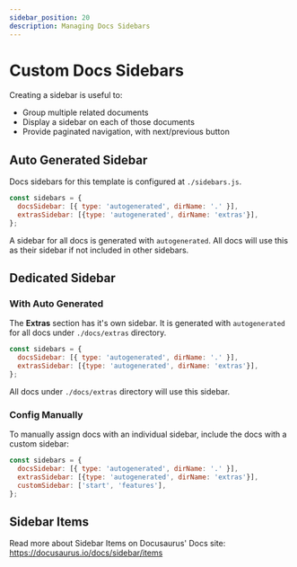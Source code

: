 ```yaml
---
sidebar_position: 20
description: Managing Docs Sidebars
---
```


# Custom Docs Sidebars

Creating a sidebar is useful to:

- Group multiple related documents
- Display a sidebar on each of those documents
- Provide paginated navigation, with next/previous button

## Auto Generated Sidebar

Docs sidebars for this template is configured at `./sidebars.js`.

```js title="sidebars.js" {2}
const sidebars = {
  docsSidebar: [{ type: 'autogenerated', dirName: '.' }],
  extrasSidebar: [{type: 'autogenerated', dirName: 'extras'}],
};
```

A sidebar for all docs is generated with `autogenerated`. All docs will use this as their sidebar if not included in other sidebars.

## Dedicated Sidebar

### With Auto Generated

The **Extras** section has it's own sidebar. It is generated with `autogenerated` for all docs under `./docs/extras` directory.

```js title="sidebars.js" {3}
const sidebars = {
  docsSidebar: [{ type: 'autogenerated', dirName: '.' }],
  extrasSidebar: [{type: 'autogenerated', dirName: 'extras'}],
};
```

All docs under `./docs/extras` directory will use this sidebar.

### Config Manually

To manually assign docs with an individual sidebar, include the docs with a custom sidebar:

```js title="sidebars.js example" {4}
const sidebars = {
  docsSidebar: [{ type: 'autogenerated', dirName: '.' }],
  extrasSidebar: [{type: 'autogenerated', dirName: 'extras'}],
  customSidebar: ['start', 'features'],
};
```

## Sidebar Items

Read more about Sidebar Items on Docusaurus' Docs site: https://docusaurus.io/docs/sidebar/items